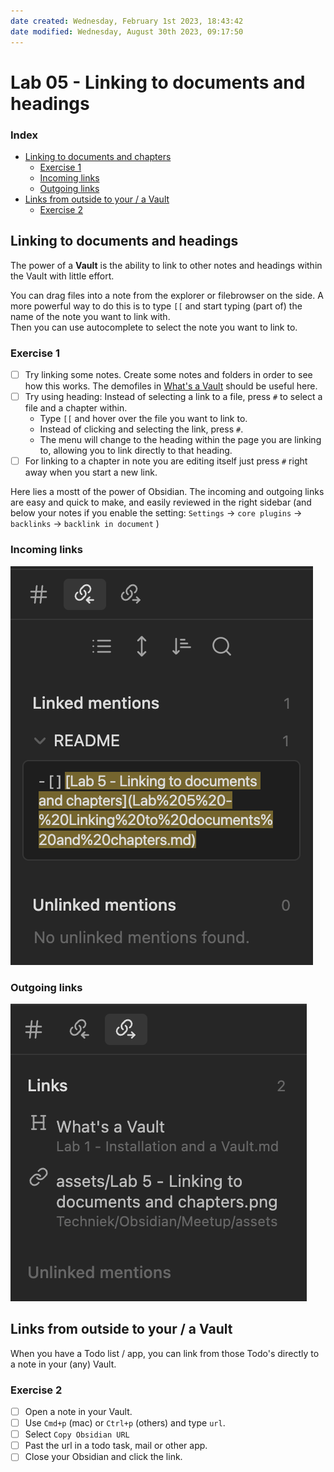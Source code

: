 ```yaml
---
date created: Wednesday, February 1st 2023, 18:43:42
date modified: Wednesday, August 30th 2023, 09:17:50
---
```


# Lab 05 - Linking to documents and headings

### Index

- [Linking to documents and chapters](#Linking%20to%20documents%20and%20chapters)
    - [Exercise 1](#Exercise%201)
    - [Incoming links](#Incoming%20links)
    - [Outgoing links](#Outgoing%20links)
- [Links from outside to your / a Vault](#Links%20from%20outside%20to%20your%20/%20a%20Vault)
    - [Exercise 2](#Exercise%202)

## Linking to documents and headings

The power of a **Vault** is the ability to link to other notes and headings within the Vault with little effort.

You can drag files into a note from the explorer or filebrowser on the side. A more powerful way to do this is to type `[[` and start typing (part of) the name of the note you want to link with.  
Then you can use autocomplete to select the note you want to link to.

### Exercise 1

- [ ] Try linking some notes. Create some notes and folders in order to see how this works. The demofiles in [What's a Vault](Lab%2001%20-%20Installation%20and%20a%20Vault.md#What's%20a%20Vault) should be useful here.
- [ ] Try using heading: Instead of selecting a link to a file, press `#` to select a file and a chapter within.
    - Type `[[` and hover over the file you want to link to.
    - Instead of clicking and selecting the link, press `#`.
    - The menu will change to the heading within the page you are linking to, allowing you to link directly to that heading.
- [ ] For linking to a chapter in note you are editing itself just press `#` right away when you start a new link.

Here lies a mostt of the power of Obsidian. The incoming and outgoing links are easy and quick to make, and easily reviewed in the right sidebar (and below your notes if you enable the setting: `Settings` -> `core plugins` -> `backlinks` -> `backlink in document` )

### Incoming links

![|200](assets/Lab%205%20-%20Linking%20to%20documents%20and%20chapters.png)

### Outgoing links

![|200](assets/Lab%205%20-%20Linking%20to%20documents%20and%20chapters-1.png)

## Links from outside to your / a Vault

When you have a Todo list / app, you can link from those Todo's directly to a note in your (any) Vault.

### Exercise 2

- [ ] Open a note in your Vault.
- [ ] Use `Cmd+p` (mac) or `Ctrl+p` (others) and type `url`.
- [ ] Select `Copy Obsidian URL`
- [ ] Past the url in a todo task, mail or other app.
- [ ] Close your Obsidian and click the link.
